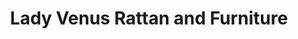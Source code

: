 ---
title: "Lady Venus Rattan and Furniture"
url: /bacoor/lady-venus-rattan-and-furniture/
shop: furniture
---